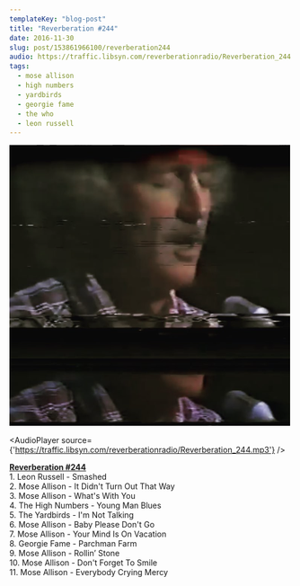 ```yaml
---
templateKey: "blog-post"
title: "Reverberation #244"
date: 2016-11-30
slug: post/153861966100/reverberation244
audio: https://traffic.libsyn.com/reverberationradio/Reverberation_244.mp3
tags:
  - mose allison
  - high numbers
  - yardbirds
  - georgie fame
  - the who
  - leon russell
---
```


![Reverberation #244](../images/2acd3af7fe94d19643cdace9ff827711975237089157c28cd7ce0a6090c47f01.png)

<AudioPlayer source={'https://traffic.libsyn.com/reverberationradio/Reverberation_244.mp3'} />

<p><a href="https://traffic.libsyn.com/reverberationradio/Reverberation_244.mp3"><b>Reverberation #244</b></a><br />1. Leon Russell - Smashed<br />2. Mose Allison - It Didn't Turn Out That Way<br />3. Mose Allison - What's With You<br />4. The High Numbers - Young Man Blues<br />5. The Yardbirds - I'm Not Talking<br />6. Mose Allison - Baby Please Don't Go<br />7. Mose Allison - Your Mind Is On Vacation<br />8. Georgie Fame - Parchman Farm<br />9. Mose Allison - Rollin&rsquo; Stone<br />10. Mose Allison - Don't Forget To Smile<br />11. Mose Allison - Everybody Crying Mercy</p>
